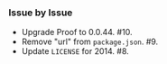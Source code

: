 ### Issue by Issue

 * Upgrade Proof to 0.0.44. #10.
 * Remove "url" from `package.json`. #9.
 * Update `LICENSE` for 2014. #8.
